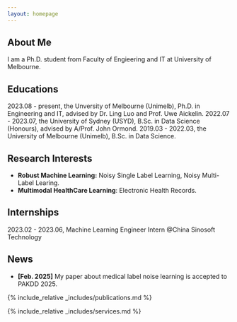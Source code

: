 ```yaml
---
layout: homepage
---
```


## About Me

I am a Ph.D. student from Faculty of Engieering and IT at University of Melbourne.

## Educations
2023.08 - present, the Unversity of Melbourne (Unimelb), Ph.D. in Engineering and IT, advised by Dr. Ling Luo and Prof. Uwe Aickelin.
2022.07 - 2023.07, the University of Sydney (USYD), B.Sc. in Data Science (Honours), advised by A/Prof. John Ormond.
2019.03 - 2022.03, the University of Melbourne (Unimelb), B.Sc. in Data Science.


## Research Interests

- **Robust Machine Learning:** Noisy Single Label Learning, Noisy Multi-Label Learing.
- **Multimodal HealthCare Learning**: Electronic Health Records.


## Internships
2023.02 - 2023.06, Machine Learning Engineer Intern @China Sinosoft Technology



## News

- **[Feb. 2025]** My paper about medical label noise learning is accepted to PAKDD 2025.


{% include_relative _includes/publications.md %}

{% include_relative _includes/services.md %}
